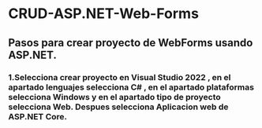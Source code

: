 # CRUD-ASP.NET-Web-Forms

## Pasos para crear proyecto de WebForms usando ASP.NET.

### 1.Selecciona crear proyecto en Visual Studio 2022 , en el apartado lenguajes selecciona C# , en el apartado plataformas selecciona Windows y en el apartado tipo de proyecto selecciona Web. Despues selecciona Aplicacion web de ASP.NET Core.

